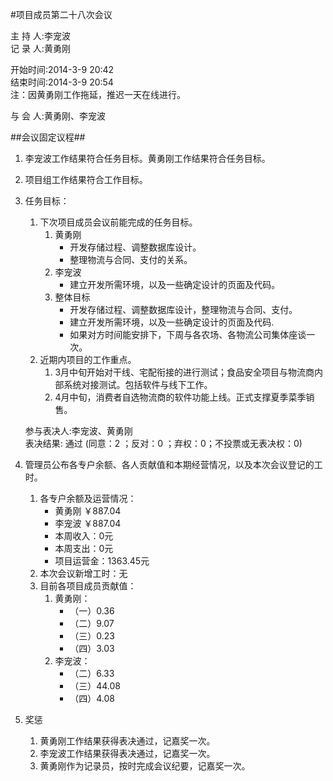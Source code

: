 #项目成员第二十八次会议

主 持 人:李宠波    
记 录 人:黄勇刚   

开始时间:2014-3-9 20:42  
结束时间:2014-3-9 20:54  
注：因黄勇刚工作拖延，推迟一天在线进行。    

与 会 人:黄勇刚、李宠波  

##会议固定议程##
1. 李宠波工作结果符合任务目标。黄勇刚工作结果符合任务目标。
2. 项目组工作结果符合工作目标。
3. 任务目标：
	1. 下次项目成员会议前能完成的任务目标。
		1. 黄勇刚
			- 开发存储过程、调整数据库设计。
			- 整理物流与合同、支付的关系。
		2. 李宠波
			- 建立开发所需环境，以及一些确定设计的页面及代码。
		3. 整体目标
			- 开发存储过程、调整数据库设计，整理物流与合同、支付。
			- 建立开发所需环境，以及一些确定设计的页面及代码.
			- 如果对方时间能安排下，下周与各农场、各物流公司集体座谈一次。
	2. 近期内项目的工作重点。
		1. 3月中旬开始对干线、宅配衔接的进行测试；食品安全项目与物流商内部系统对接测试。包括软件与线下工作。
		2. 4月中旬，消费者自选物流商的软件功能上线。正式支撑夏季菜季销售。
		
	参与表决人:李宠波、黄勇刚  
	表决结果: 通过 (同意：2 ；反对：0 ；弃权：0；不投票或无表决权：0)  


5. 管理员公布各专户余额、各人贡献值和本期经营情况，以及本次会议登记的工时。
	1. 各专户余额及运营情况：
		- 黄勇刚 ￥887.04
		- 李宠波 ￥887.04
		- 本周收入：0元
		- 本周支出：0元
		- 项目运营金：1363.45元
	2. 本次会议新增工时：无
	3. 目前各项目成员贡献值：
		1. 黄勇刚：
			- （一）0.36
			- （二）9.07
			- （三）0.23
			- （四）3.03
		2. 李宠波：
			- （二）6.33
			- （三）44.08
			- （四）4.08

6. 奖惩
	1. 黄勇刚工作结果获得表决通过，记嘉奖一次。
	2. 李宠波工作结果获得表决通过，记嘉奖一次。
	3. 黄勇刚作为记录员，按时完成会议纪要，记嘉奖一次。
 